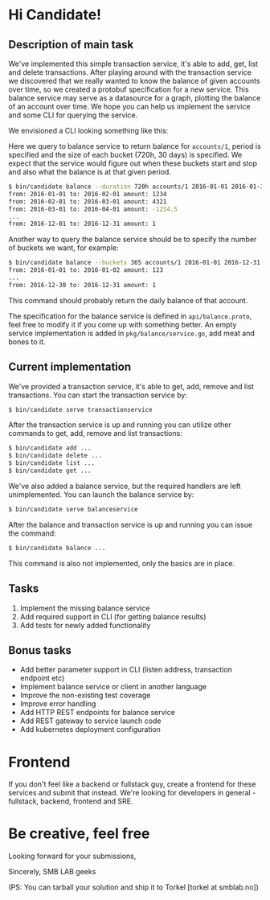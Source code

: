 # Hi Candidate!

## Description of main task
We've implemented this simple transaction service, it's able to add, get, list and delete transactions.
After playing around with the transaction service we discovered that we really wanted to know the balance
of given accounts over time, so we created a protobuf specification for a new service. This balance service
may serve as a datasource for a graph, plotting the balance of an account over time. We hope you can help us
implement the service and some CLI for querying the service.

We envisioned a CLI looking something like this:

Here we query to balance service to return balance for `accounts/1`, period
is specified and the size of each bucket (720h, 30 days) is specified. We expect that the service
would figure out when these buckets start and stop and also what the balance is at that given period.

```bash
$ bin/candidate balance --duration 720h accounts/1 2016-01-01 2016-01-31
from: 2016-01-01 to: 2016-02-01 amount: 1234
from: 2016-02-01 to: 2016-03-01 amount: 4321
from: 2016-03-01 to: 2016-04-01 amount: -1234.5
...
from: 2016-12-01 to: 2016-12-31 amount: 1
```

Another way to query the balance service should be to specify the number of buckets we want,
for example:

```bash
$ bin/candidate balance --buckets 365 accounts/1 2016-01-01 2016-12-31
from: 2016-01-01 to: 2016-01-02 amount: 123
...
from: 2016-12-30 to: 2016-12-31 amount: 1
```

This command should probably return the daily balance of that account.

The specification for the balance service is defined in `api/balance.proto`, feel free to modify
it if you come up with something better. An empty service implementation is added in `pkg/balance/service.go`, add meat
and bones to it.

## Current implementation
We've provided a transaction service, it's able to get, add, remove and list transactions. You can start the transaction
service by:

```bash
$ bin/candidate serve transactionservice
```

After the transaction service is up and running you can utilize other commands to get, add, remove and list transactions:

```bash
$ bin/candidate add ...
$ bin/candidate delete ...
$ bin/candidate list ...
$ bin/candidate get ...
```

We've also added a balance service, but the required handlers are left unimplemented. You can launch the balance
service by:

```bash
$ bin/candidate serve balanceservice
```

After the balance and transaction service is up and running you can issue the command:

```bash
$ bin/candidate balance ...
````

This command is also not implemented, only the basics are in place.

## Tasks

1. Implement the missing balance service
2. Add required support in CLI (for getting balance results)
3. Add tests for newly added functionality

## Bonus tasks

- Add better parameter support in CLI (listen address, transaction endpoint etc)
- Implement balance service or client in another language
- Improve the non-existing test coverage
- Improve error handling
- Add HTTP REST endpoints for balance service
- Add REST gateway to service launch code
- Add kubernetes deployment configuration

# Frontend
If you don't feel like a backend or fullstack guy, create a frontend for these services and submit that instead.
We're looking for developers in general - fullstack, backend, frontend and SRE.

# Be creative, feel free

Looking forward for your submissions,

Sincerely, SMB LAB geeks

(PS: You can tarball your solution and ship it to Torkel [torkel at smblab.no])
